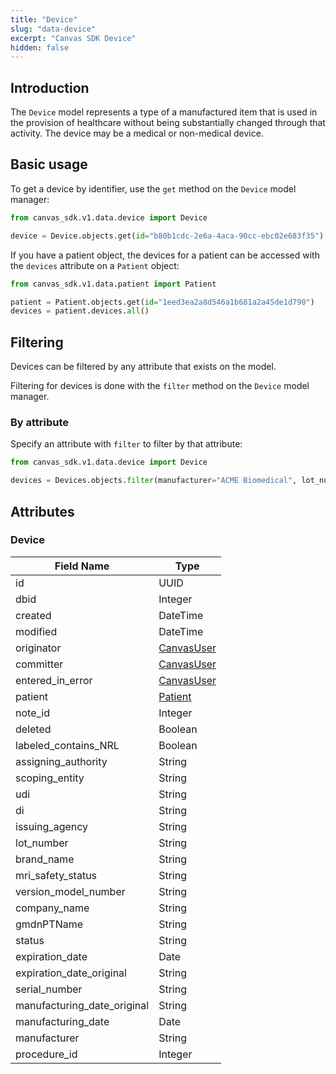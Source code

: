 ```yaml
---
title: "Device"
slug: "data-device"
excerpt: "Canvas SDK Device"
hidden: false
---
```


## Introduction

The `Device` model represents a type of a manufactured item that is used in the provision of healthcare without being substantially changed through that activity. The device may be a medical or non-medical device.

## Basic usage

To get a device by identifier, use the `get` method on the `Device` model manager:

```python
from canvas_sdk.v1.data.device import Device

device = Device.objects.get(id="b80b1cdc-2e6a-4aca-90cc-ebc02e683f35")
```

If you have a patient object, the devices for a patient can be accessed with the `devices` attribute on a `Patient` object:

```python
from canvas_sdk.v1.data.patient import Patient

patient = Patient.objects.get(id="1eed3ea2a8d546a1b681a2a45de1d790")
devices = patient.devices.all()
```

## Filtering

Devices can be filtered by any attribute that exists on the model.

Filtering for devices is done with the `filter` method on the `Device` model manager.

### By attribute

Specify an attribute with `filter` to filter by that attribute:

```python
from canvas_sdk.v1.data.device import Device

devices = Devices.objects.filter(manufacturer="ACME Biomedical", lot_number="M320")
```

## Attributes

### Device

| Field Name                  | Type                                  |
|-----------------------------|---------------------------------------|
| id                          | UUID                                  |
| dbid                        | Integer                               |
| created                     | DateTime                              |
| modified                    | DateTime                              |
| originator                  | [CanvasUser](/sdk/data-canvasuser)    |
| committer                   | [CanvasUser](/sdk/data-canvasuser)    |
| entered_in_error            | [CanvasUser](/sdk/data-canvasuser)    |
| patient                     | [Patient](/sdk/data-patient/#patient) |
| note_id                     | Integer                               |
| deleted                     | Boolean                               |
| labeled_contains_NRL        | Boolean                               |
| assigning_authority         | String                                |
| scoping_entity              | String                                |
| udi                         | String                                |
| di                          | String                                |
| issuing_agency              | String                                |
| lot_number                  | String                                |
| brand_name                  | String                                |
| mri_safety_status           | String                                |
| version_model_number        | String                                |
| company_name                | String                                |
| gmdnPTName                  | String                                |
| status                      | String                                |
| expiration_date             | Date                                  |
| expiration_date_original    | String                                |
| serial_number               | String                                |
| manufacturing_date_original | String                                |
| manufacturing_date          | Date                                  |
| manufacturer                | String                                |
| procedure_id                | Integer                               |

<br/>
<br/>
<br/>
